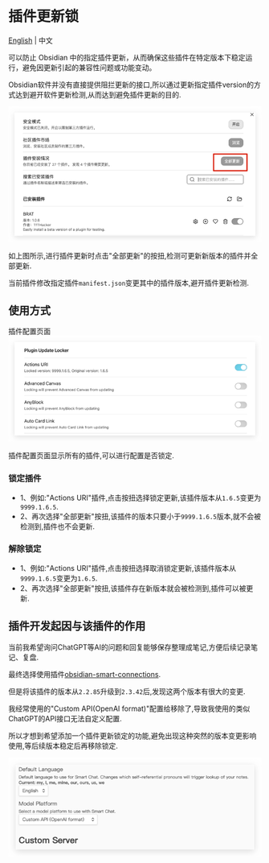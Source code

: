 # 插件更新锁

[English](./README.md) | 中文

可以防止 Obsidian 中的指定插件更新，从而确保这些插件在特定版本下稳定运行，避免因更新引起的兼容性问题或功能变动。

Obsidian软件并没有直接提供阻拦更新的接口,所以通过更新指定插件version的方式达到避开软件更新检测,从而达到避免插件更新的目的.

![sidebar-1](./resources/screenshots/img-ASDSAUHF-23048234920300903.png)

如上图所示,进行插件更新时点击"全部更新"的按扭,检测可更新新版本的插件并全部更新.

当前插件修改指定插件`manifest.json`变更其中的插件版本,避开插件更新检测.

## 使用方式

插件配置页面
![sidebar-1](./resources/screenshots/img-AOSIUD-23482398472938400012.png)

插件配置页面显示所有的插件,可以进行配置是否锁定.
 
### 锁定插件
- 1、例如:"Actions URI"插件,点击按扭选择锁定更新,该插件版本从`1.6.5`变更为`9999.1.6.5`.
- 2、再次选择"全部更新"按扭,该插件的版本只要小于`9999.1.6.5`版本,就不会被检测到,插件也不会更新.

### 解除锁定
- 1、例如:"Actions URI"插件,点击按扭选择取消锁定更新,该插件版本从`9999.1.6.5`变更为`1.6.5`.
- 2、再次选择"全部更新"按扭,该插件存在新版本就会被检测到,插件可以被更新.


## 插件开发起因与该插件的作用

当前我希望询问ChatGPT等AI的问题和回复能够保存整理成笔记,方便后续记录笔记、复盘.

最终选择使用插件[obsidian-smart-connections](https://github.com/brianpetro/obsidian-smart-connections).

但是将该插件的版本从`2.2.85`升级到`2.3.42`后,发现这两个版本有很大的变更.

我经常使用的"Custom API(OpenAI format)"配置给移除了,导致我使用的类似ChatGPT的API接口无法自定义配置.

所以才想到希望添加一个插件更新锁定的功能,避免出现这种突然的版本变更影响使用,等后续版本稳定后再移除锁定.

![sidebar-1](./resources/screenshots/img-AUISYD-982847289481232101.png)



